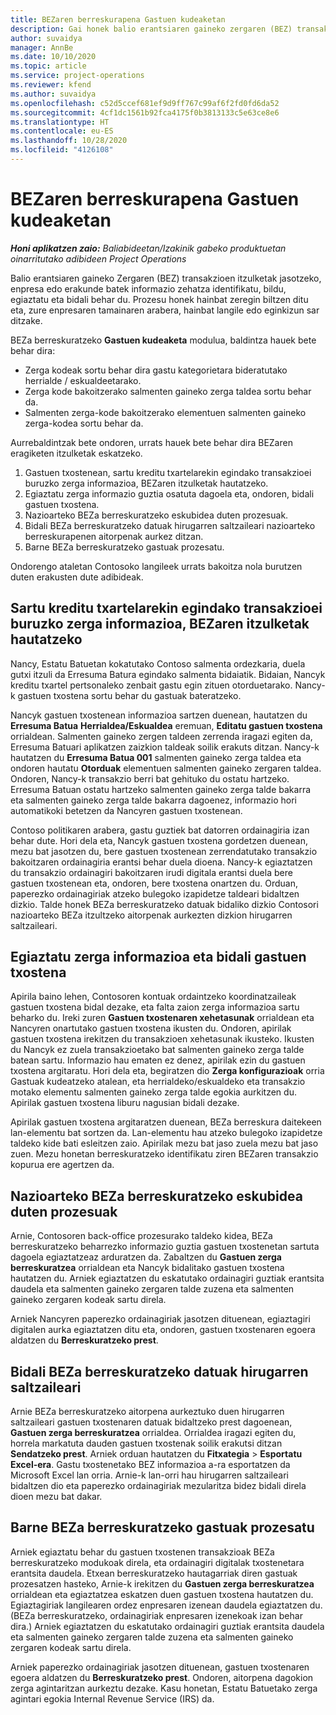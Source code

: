 ```yaml
---
title: BEZaren berreskurapena Gastuen kudeaketan
description: Gai honek balio erantsiaren gaineko zergaren (BEZ) transakzioetan itzulketak nola jaso azaltzen du.
author: suvaidya
manager: AnnBe
ms.date: 10/10/2020
ms.topic: article
ms.service: project-operations
ms.reviewer: kfend
ms.author: suvaidya
ms.openlocfilehash: c52d5ccef681ef9d9ff767c99af6f2fd0fd6da52
ms.sourcegitcommit: 4cf1dc1561b92fca4175f0b3813133c5e63ce8e6
ms.translationtype: HT
ms.contentlocale: eu-ES
ms.lasthandoff: 10/28/2020
ms.locfileid: "4126108"
---
```

# <a name="vat-recovery-in-expense-management"></a>BEZaren berreskurapena Gastuen kudeaketan

_**Honi aplikatzen zaio:** Baliabideetan/Izakinik gabeko produktuetan oinarritutako adibideen Project Operations_

Balio erantsiaren gaineko Zergaren (BEZ) transakzioen itzulketak jasotzeko, enpresa edo erakunde batek informazio zehatza identifikatu, bildu, egiaztatu eta bidali behar du. Prozesu honek hainbat zeregin biltzen ditu eta, zure enpresaren tamainaren arabera, hainbat langile edo eginkizun sar ditzake.

BEZa berreskuratzeko **Gastuen kudeaketa** modulua, baldintza hauek bete behar dira:

- Zerga kodeak sortu behar dira gastu kategorietara bideratutako herrialde / eskualdeetarako.
- Zerga kode bakoitzerako salmenten gaineko zerga taldea sortu behar da.
- Salmenten zerga-kode bakoitzerako elementuen salmenten gaineko zerga-kodea sortu behar da.

Aurrebaldintzak bete ondoren, urrats hauek bete behar dira BEZaren eragiketen itzulketak eskatzeko.

1. Gastuen txostenean, sartu kreditu txartelarekin egindako transakzioei buruzko zerga informazioa, BEZaren itzulketak hautatzeko.
2. Egiaztatu zerga informazio guztia osatuta dagoela eta, ondoren, bidali gastuen txostena.
3. Nazioarteko BEZa berreskuratzeko eskubidea duten prozesuak.
4. Bidali BEZa berreskuratzeko datuak hirugarren saltzaileari nazioarteko berreskurapenen aitorpenak aurkez ditzan.
5. Barne BEZa berreskuratzeko gastuak prozesatu.

Ondorengo ataletan Contosoko langileek urrats bakoitza nola burutzen duten erakusten dute adibideak.

## <a name="enter-tax-information-about-credit-card-transactions-to-identify-eligible-vat-refunds"></a>Sartu kreditu txartelarekin egindako transakzioei buruzko zerga informazioa, BEZaren itzulketak hautatzeko

Nancy, Estatu Batuetan kokatutako Contoso salmenta ordezkaria, duela gutxi itzuli da Erresuma Batura egindako salmenta bidaiatik. Bidaian, Nancyk kreditu txartel pertsonaleko zenbait gastu egin zituen otorduetarako. Nancy-k gastuen txostena sortu behar du gastuak bateratzeko.

Nancyk gastuen txostenean informazioa sartzen duenean, hautatzen du **Erresuma Batua** **Herrialdea/Eskualdea** eremuan, **Editatu gastuen txostena** orrialdean. Salmenten gaineko zergen taldeen zerrenda iragazi egiten da, Erresuma Batuari aplikatzen zaizkion taldeak soilik erakuts ditzan. Nancy-k hautatzen du **Erresuma Batua 001** salmenten gaineko zerga taldea eta ondoren hautatu **Otorduak** elementuen salmenten gaineko zergaren taldea. Ondoren, Nancy-k transakzio berri bat gehituko du ostatu hartzeko. Erresuma Batuan ostatu hartzeko salmenten gaineko zerga talde bakarra eta salmenten gaineko zerga talde bakarra dagoenez, informazio hori automatikoki betetzen da Nancyren gastuen txostenean.

Contoso politikaren arabera, gastu guztiek bat datorren ordainagiria izan behar dute. Hori dela eta, Nancyk gastuen txostena gordetzen duenean, mezu bat jasotzen du, bere gastuen txostenean zerrendatutako transakzio bakoitzaren ordainagiria erantsi behar duela dioena. Nancy-k egiaztatzen du transakzio ordainagiri bakoitzaren irudi digitala erantsi duela bere gastuen txostenean eta, ondoren, bere txostena onartzen du. Orduan, paperezko ordainagiriak atzeko bulegoko izapidetze taldeari bidaltzen dizkio. Talde honek BEZa berreskuratzeko datuak bidaliko dizkio Contosori nazioarteko BEZa itzultzeko aitorpenak aurkezten dizkion hirugarren saltzaileari.

## <a name="verify-tax-information-and-post-an-expense-report"></a>Egiaztatu zerga informazioa eta bidali gastuen txostena

Apirila baino lehen, Contosoren kontuak ordaintzeko koordinatzaileak gastuen txostena bidal dezake, eta falta zaion zerga informazioa sartu beharko du. Ireki zuren **Gastuen txostenaren xehetasunak** orrialdean eta Nancyren onartutako gastuen txostena ikusten du. Ondoren, apirilak gastuen txostena irekitzen du transakzioen xehetasunak ikusteko. Ikusten du Nancyk ez zuela transakzioetako bat salmenten gaineko zerga talde batean sartu. Informazio hau ematen ez denez, apirilak ezin du gastuen txostena argitaratu. Hori dela eta, begiratzen dio **Zerga konfigurazioak** orria Gastuak kudeatzeko atalean, eta herrialdeko/eskualdeko eta transakzio motako elementu salmenten gaineko zerga talde egokia aurkitzen du. Apirilak gastuen txostena liburu nagusian bidali dezake.

Apirilak gastuen txostena argitaratzen duenean, BEZa berreskura daitekeen lan-elementu bat sortzen da. Lan-elementu hau atzeko bulegoko izapidetze taldeko kide bati esleitzen zaio. Apirilak mezu bat jaso zuela mezu bat jaso zuen. Mezu honetan berreskuratzeko identifikatu ziren BEZaren transakzio kopurua ere agertzen da.

## <a name="process-expenses-that-are-eligible-for-international-vat-recovery"></a>Nazioarteko BEZa berreskuratzeko eskubidea duten prozesuak

Arnie, Contosoren back-office prozesurako taldeko kidea, BEZa berreskuratzeko beharrezko informazio guztia gastuen txostenetan sartuta dagoela egiaztatzeaz arduratzen da. Zabaltzen du **Gastuen zerga berreskuratzea** orrialdean eta Nancyk bidalitako gastuen txostena hautatzen du. Arniek egiaztatzen du eskatutako ordainagiri guztiak erantsita daudela eta salmenten gaineko zergaren talde zuzena eta salmenten gaineko zergaren kodeak sartu direla.

Arniek Nancyren paperezko ordainagiriak jasotzen dituenean, egiaztagiri digitalen aurka egiaztatzen ditu eta, ondoren, gastuen txostenaren egoera aldatzen du **Berreskuratzeko prest**.

## <a name="send-vat-recovery-data-to-the-third-party-vendor"></a>Bidali BEZa berreskuratzeko datuak hirugarren saltzaileari

Arnie BEZa berreskuratzeko aitorpena aurkeztuko duen hirugarren saltzaileari gastuen txostenaren datuak bidaltzeko prest dagoenean, **Gastuen zerga berreskuratzea** orrialdea. Orrialdea iragazi egiten du, horrela markatuta dauden gastuen txostenak soilik erakutsi ditzan **Sendatzeko prest**. Arniek orduan hautatzen du **Fitxategia** &gt; **Esportatu Excel-era**. Gastu txostenetako BEZ informazioa a-ra esportatzen da Microsoft Excel lan orria. Arnie-k lan-orri hau hirugarren saltzaileari bidaltzen dio eta paperezko ordainagiriak mezularitza bidez bidali direla dioen mezu bat dakar.

## <a name="process-expenses-for-domestic-vat-recovery"></a>Barne BEZa berreskuratzeko gastuak prozesatu

Arniek egiaztatu behar du gastuen txostenen transakzioak BEZa berreskuratzeko modukoak direla, eta ordainagiri digitalak txostenetara erantsita daudela. Etxean berreskuratzeko hautagarriak diren gastuak prozesatzen hasteko, Arnie-k irekitzen du **Gastuen zerga berreskuratzea** orrialdean eta egiaztatzea eskatzen duen gastuen txostena hautatzen du. Egiaztagiriak langilearen ordez enpresaren izenean daudela egiaztatzen du. (BEZa berreskuratzeko, ordainagiriak enpresaren izenekoak izan behar dira.) Arniek egiaztatzen du eskatutako ordainagiri guztiak erantsita daudela eta salmenten gaineko zergaren talde zuzena eta salmenten gaineko zergaren kodeak sartu direla.

Arniek paperezko ordainagiriak jasotzen dituenean, gastuen txostenaren egoera aldatzen du **Berreskuratzeko prest**. Ondoren, aitorpena dagokion zerga agintaritzan aurkeztu dezake. Kasu honetan, Estatu Batuetako zerga agintari egokia Internal Revenue Service (IRS) da.
